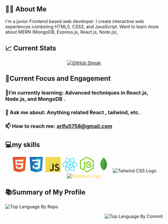 

## 🙋‍♂️ About Me
<p>
I'm a junior Frontend based web developer. I create interactive web experiences combining HTML5, CSS3, and JavaScript. Want to learn more about MERN (MongoDB, Express.js, React.js, Node.js),
</p>

## 📈 Current Stats

<div align="center">

[![GitHub Streak](https://github-readme-streak-stats.herokuapp.com?user=arifu00&theme=tokyonight-duo)](https://git.io/streak-stats)

</div>

## 🎯Current Focus and Engagement

### 🌱I’m currently learning: Advanced techniques in React.js, Node.js, and MongoDB .

### 💬 Ask me about: Anything related React , tailwind, etc.

### 📫 How to reach me: arifu5758@gmail.com


## 💻my skills

<p align="center">
    <img src="https://raw.githubusercontent.com/devicons/devicon/master/icons/html5/html5-original.svg" alt="HTML Logo" width="50" height="50">
    <img src="https://raw.githubusercontent.com/devicons/devicon/master/icons/css3/css3-original.svg" alt="CSS Logo" width="50" height="50">
    <img src="https://raw.githubusercontent.com/devicons/devicon/master/icons/javascript/javascript-original.svg" alt="JavaScript Logo" width="50" height="50">
    <img src="https://raw.githubusercontent.com/devicons/devicon/master/icons/react/react-original.svg" alt="React Logo" width="50" height="50">
    <img src="https://raw.githubusercontent.com/devicons/devicon/master/icons/nodejs/nodejs-original.svg" alt="Node.js Logo" width="50" height="50">
    <img src="https://raw.githubusercontent.com/devicons/devicon/master/icons/mongodb/mongodb-original.svg" alt="MongoDB Logo" width="50" height="50">
    <img src="https://simpleicons.org/icons/tailwindcss.svg" alt="Tailwind CSS Logo" width="50" height="50">
    <img src="https://simpleicons.org/icons/firebase.svg" alt="Firebase Logo" width="50" height="50" style="color: #FFCA28">
</p>


## 📚Summary of My Profile

<div align="center">
<div align="left">

![Top Language By Repo](http://github-profile-summary-cards.vercel.app/api/cards/repos-per-language?username=arifu00&theme=tokyonight)

</div>
<div align="right">

![Top Language By Commit](http://github-profile-summary-cards.vercel.app/api/cards/most-commit-language?username=arifu00&theme=tokyonight)

</div>

</div>
